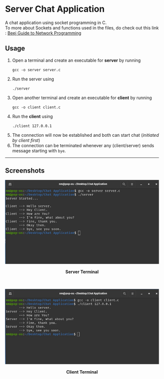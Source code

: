 # Server Chat Application

A chat application using socket programming in C.
<br>
To more about Sockets and functions used in the files, do check out this link : [Beej Guide to Network Programming](https://beej.us/guide/bgnet/html/)

## Usage

1. Open a terminal and create an executable for **server** by running
    ```
    gcc -o server server.c
    ```
2. Run the server using
    ```
    ./server
    ```
3. Open another terminal and create an executable for **client** by running
    ```
    gcc -o client client.c
    ```
4. Run the **client** using
    ```
    ./client 127.0.0.1
    ```
5. The connection will now be established and both can start chat (_initiated by client first_)
6. The connection can be terminated whenever any (client/server) sends message starting with `bye`.

---

## Screenshots

![Server Console](./screenshots/server.jpg)
**<center>Server Terminal</center>**
<br>
<br>

![Client Console](./screenshots/client.jpg)
**<center>Client Terminal</center>**
<br>
<br>
